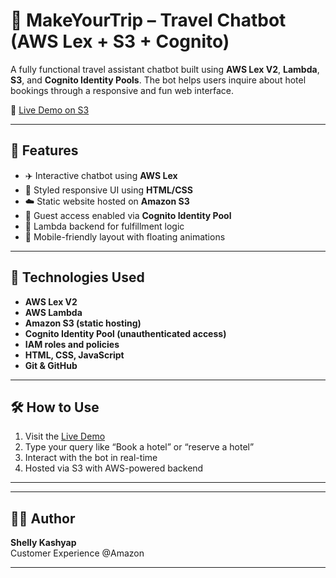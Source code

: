 # 🧳 MakeYourTrip – Travel Chatbot (AWS Lex + S3 + Cognito)

A fully functional travel assistant chatbot built using **AWS Lex V2**, **Lambda**, **S3**, and **Cognito Identity Pools**. The bot helps users inquire about hotel bookings through a responsive and fun web interface.

🚀 [Live Demo on S3](http://myhotelchatbotfrontend.s3-website-ap-southeast-1.amazonaws.com)

---

## 🌟 Features

- ✈️ Interactive chatbot using **AWS Lex**
- 🎨 Styled responsive UI using **HTML/CSS**
- ☁️ Static website hosted on **Amazon S3**
- 🔐 Guest access enabled via **Cognito Identity Pool**
- 🔄 Lambda backend for fulfillment logic
- 📱 Mobile-friendly layout with floating animations

---

## 🧰 Technologies Used

- **AWS Lex V2**
- **AWS Lambda**
- **Amazon S3 (static hosting)**
- **Cognito Identity Pool (unauthenticated access)**
- **IAM roles and policies**
- **HTML, CSS, JavaScript**
- **Git & GitHub**

---

## 🛠️ How to Use

1. Visit the [Live Demo](http://myhotelchatbotfrontend.s3-website-ap-southeast-1.amazonaws.com)
2. Type your query like “Book a hotel” or “reserve a hotel”
3. Interact with the bot in real-time
4. Hosted via S3 with AWS-powered backend

---


---

## 👩‍💻 Author

**Shelly Kashyap**  
Customer Experience @Amazon  

---
